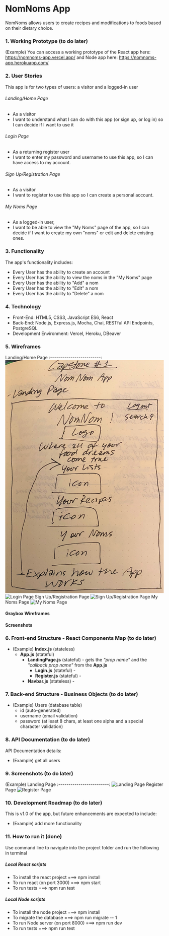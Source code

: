 # NomNoms App
NomNoms allows users to create recipes and modifications to foods based on their dietary choice.


### 1. Working Prototype (to do later)
(Example) You can access a working prototype of the React app here: https://nomnoms-app.vercel.app/ and Node app here: https://nomnoms-app.herokuapp.com/


### 2. User Stories
This app is for two types of users: a visitor and a logged-in user

###### Landing/Home Page
* As a visitor
* I want to understand what I can do with this app (or sign up, or log in) so I can decide if I want to use it

###### Login Page
* As a returning register user
* I want to enter my password and username to use this app, so I can have access to my account.

###### Sign Up/Registration Page
* As a visitor
* I want to register to use this app so I can create a personal account.

###### My Noms Page
* As a logged-in user,
* I want to be able to view the "My Noms" page of the app, so I can decide if I want to create my own "noms" or edit and delete existing ones.


### 3. Functionality
The app's functionality includes:
* Every User has the ability to create an account
* Every User has the ability to view the noms in the "My Noms" page
* Every User has the ability to "Add" a nom
* Every User has the ability to "Edit" a nom
* Every User has the ability to "Delete" a nom



### 4. Technology
* Front-End: HTML5, CSS3, JavaScript ES6, React
* Back-End: Node.js, Express.js, Mocha, Chai, RESTful API Endpoints, PostgreSQL 
* Development Environment: Vercel, Heroku, DBeaver



### 5. Wireframes
Landing/Home Page
:-------------------------:
![Landing/Home Page](/github-images/wireframes/landing-home-page.jpg)
![Login Page](/github-images/wireframes/)
Sign Up/Registration Page
![Sign Up/Registration Page](/github-images/wireframes/register-page-wireframe.png)
My Noms Page
![My Noms Page](/github-images/wireframes/)

#### Graybox Wireframes


#### Screenshots



### 6. Front-end Structure - React Components Map (to do later)
* (Example) __Index.js__ (stateless)
    * __App.js__ (stateful)
        * __LandingPage.js__ (stateful) - gets the _"prop name"_ and the _"callback prop name"_ from the __App.js__
            * __Login.js__ (stateful) -
            * __Register.js__ (stateful) -
        * __Navbar.js__ (stateless) -



### 7. Back-end Structure - Business Objects (to do later)
* (Example) Users (database table)
    * id (auto-generated)
    * username (email validation)
    * password (at least 8 chars, at least one alpha and a special character validation)



### 8. API Documentation (to do later)
API Documentation details:
* (Example) get all users



### 9. Screenshots (to do later)
(Example) Landing Page
:-------------------------:
![Landing Page](/github-images/screenshots/landing-page-screenshot.png)
Register Page
![Register Page](/github-images/screenshots/register-page-screenshot.png)



### 10. Development Roadmap (to do later)
This is v1.0 of the app, but future enhancements are expected to include:
* (Example) add more functionality



### 11. How to run it (done)
Use command line to navigate into the project folder and run the following in terminal

##### Local React scripts
* To install the react project ===> npm install
* To run react (on port 3000) ===> npm start
* To run tests ===> npm run test

##### Local Node scripts
* To install the node project ===> npm install
* To migrate the database ===> npm run migrate -- 1
* To run Node server (on port 8000) ===> npm run dev
* To run tests ===> npm run test
